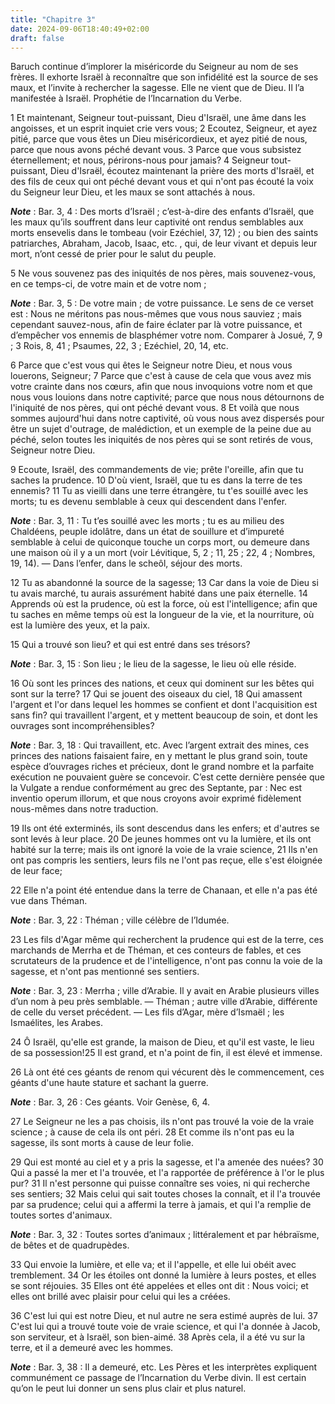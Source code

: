 ```yaml
---
title: "Chapitre 3"
date: 2024-09-06T18:40:49+02:00
draft: false
---
```



Baruch continue d’implorer la miséricorde du Seigneur au nom de ses frères.
Il exhorte Israël à reconnaître que son infidélité est la source de ses maux, et l’invite à rechercher la sagesse.
Elle ne vient que de Dieu.
Il l’a manifestée à Israël.
Prophétie de l’Incarnation du Verbe.


1 Et maintenant, Seigneur tout-puissant, Dieu d'Israël, une âme dans les angoisses, et un esprit inquiet crie vers vous; 2 Ecoutez, Seigneur, et ayez pitié, parce que vous êtes un Dieu miséricordieux, et ayez pitié de nous, parce que nous avons péché devant vous. 3 Parce que vous subsistez éternellement; et nous, périrons-nous pour jamais? 4 Seigneur tout-puissant, Dieu d'Israël, écoutez maintenant la prière des morts d'Israël, et des fils de ceux qui ont péché devant vous et qui n'ont pas écouté la voix du Seigneur leur Dieu, et les maux se sont attachés à nous.

***Note*** :  Bar. 3, 4 : Des morts d’Israël ; c’est-à-dire des enfants d’Israël, que les maux qu’ils souffrent dans leur captivité ont rendus semblables aux morts ensevelis dans le tombeau (voir Ezéchiel, 37, 12) ; ou bien des saints patriarches, Abraham, Jacob, Isaac, etc. , qui, de leur vivant et depuis leur mort, n’ont cessé de prier pour le salut du peuple.

5 Ne vous souvenez pas des iniquités de nos pères, mais souvenez-vous, en ce temps-ci, de votre main et de votre nom ;

***Note*** :  Bar. 3, 5 : De votre main ; de votre puissance. Le sens de ce verset est : Nous ne méritons pas nous-mêmes que vous nous sauviez ; mais cependant sauvez-nous, afin de faire éclater par là votre puissance, et d’empêcher vos ennemis de blasphémer votre nom. Comparer à Josué, 7, 9 ; 3 Rois, 8, 41 ; Psaumes, 22, 3 ; Ezéchiel, 20, 14, etc.

6 Parce que c'est vous qui êtes le Seigneur notre Dieu, et nous vous louerons, Seigneur; 7 Parce que c'est à cause de cela que vous avez mis votre crainte dans nos cœurs, afin que nous invoquions votre nom et que nous vous louions dans notre captivité; parce que nous nous détournons de l'iniquité de nos pères, qui ont péché devant vous. 8 Et voilà que nous sommes aujourd'hui dans notre captivité, où vous nous avez dispersés pour être un sujet d'outrage, de malédiction, et un exemple de la peine due au péché, selon toutes les iniquités de nos pères qui se sont retirés de vous, Seigneur notre Dieu.


9 Ecoute, Israël, des commandements de vie; prête l'oreille, afin que tu saches la prudence. 10 D'où vient, Israël, que tu es dans la terre de tes ennemis? 11 Tu as vieilli dans une terre étrangère, tu t'es souillé avec les morts; tu es devenu semblable à ceux qui descendent dans l'enfer.

***Note*** :  Bar. 3, 11 : Tu t’es souillé avec les morts ; tu es au milieu des Chaldéens, peuple idolâtre, dans un état de souillure et d’impureté semblable à celui de quiconque touche un corps mort, ou demeure dans une maison où il y a un mort (voir Lévitique, 5, 2 ; 11, 25 ; 22, 4 ; Nombres, 19, 14). ― Dans l’enfer, dans le scheôl, séjour des morts.

12 Tu as abandonné la source de la sagesse; 13 Car dans la voie de Dieu si tu avais marché, tu aurais assurément habité dans une paix éternelle. 14 Apprends où est la prudence, où est la force, où est l'intelligence; afin que tu saches en même temps où est la longueur de la vie, et la nourriture, où est la lumière des yeux, et la paix.


15 Qui a trouvé son lieu? et qui est entré dans ses trésors?

***Note*** :  Bar. 3, 15 : Son lieu ; le lieu de la sagesse, le lieu où elle réside.

16 Où sont les princes des nations, et ceux qui dominent sur les bêtes qui sont sur la terre? 17 Qui se jouent des oiseaux du ciel, 18 Qui amassent l'argent et l'or dans lequel les hommes se confient et dont l'acquisition est sans fin? qui travaillent l'argent, et y mettent beaucoup de soin, et dont les ouvrages sont incompréhensibles?

***Note*** :  Bar. 3, 18 : Qui travaillent, etc. Avec l’argent extrait des mines, ces princes des nations faisaient faire, en y mettant le plus grand soin, toute espèce d’ouvrages riches et précieux, dont le grand nombre et la parfaite exécution ne pouvaient guère se concevoir. C’est cette dernière pensée que la Vulgate a rendue conformément au grec des Septante, par : Nec est inventio operum illorum, et que nous croyons avoir exprimé fidèlement nous-mêmes dans notre traduction.


19 Ils ont été exterminés, ils sont descendus dans les enfers; et d'autres se sont levés à leur place. 20 De jeunes hommes ont vu la lumière, et ils ont habité sur la terre; mais ils ont ignoré la voie de la vraie science, 21 Ils n'en ont pas compris les sentiers, leurs fils ne l'ont pas reçue, elle s'est éloignée de leur face;


22 Elle n'a point été entendue dans la terre de Chanaan, et elle n'a pas été vue dans Théman.

***Note*** :  Bar. 3, 22 : Théman ; ville célèbre de l’Idumée.

23 Les fils d'Agar même qui recherchent la prudence qui est de la terre, ces marchands de Merrha et de Théman, et ces conteurs de fables, et ces scrutateurs de la prudence et de l'intelligence, n'ont pas connu la voie de la sagesse, et n'ont pas mentionné ses sentiers.

***Note*** :  Bar. 3, 23 : Merrha ; ville d’Arabie. Il y avait en Arabie plusieurs villes d’un nom à peu près semblable. ― Théman ; autre ville d’Arabie, différente de celle du verset précédent. ― Les fils d’Agar, mère d’Ismaël ; les Ismaélites, les Arabes.


24 Ô Israël, qu'elle est grande, la maison de Dieu, et qu'il est vaste, le lieu de sa possession!25 Il est grand, et n'a point de fin, il est élevé et immense.


26 Là ont été ces géants de renom qui vécurent dès le commencement, ces géants d'une haute stature et sachant la guerre.

***Note*** :  Bar. 3, 26 : Ces géants. Voir Genèse, 6, 4.

27 Le Seigneur ne les a pas choisis, ils n'ont pas trouvé la voie de la vraie science ; à cause de cela ils ont péri. 28 Et comme ils n'ont pas eu la sagesse, ils sont morts à cause de leur folie.


29 Qui est monté au ciel et y a pris la sagesse, et l'a amenée des nuées? 30 Qui a passé la mer et l'a trouvée, et l'a rapportée de préférence à l'or le plus pur? 31 Il n'est personne qui puisse connaître ses voies, ni qui recherche ses sentiers; 32 Mais celui qui sait toutes choses la connaît, et il l'a trouvée par sa prudence; celui qui a affermi la terre à jamais, et qui l'a remplie de toutes sortes d'animaux.

***Note*** :  Bar. 3, 32 : Toutes sortes d’animaux ; littéralement et par hébraïsme, de bêtes et de quadrupèdes.

33 Qui envoie la lumière, et elle va; et il l'appelle, et elle lui obéit avec tremblement. 34 Or les étoiles ont donné la lumière à leurs postes, et elles se sont réjouies. 35 Elles ont été appelées et elles ont dit : Nous voici; et elles ont brillé avec plaisir pour celui qui les a créées.


36 C'est lui qui est notre Dieu, et nul autre ne sera estimé auprès de lui. 37 C'est lui qui a trouvé toute voie de vraie science, et qui l'a donnée à Jacob, son serviteur, et à Israël, son bien-aimé. 38 Après cela, il a été vu sur la terre, et il a demeuré avec les hommes.

***Note*** :  Bar. 3, 38 : Il a demeuré, etc. Les Pères et les interprètes expliquent communément ce passage de l’Incarnation du Verbe divin. Il est certain qu’on le peut lui donner un sens plus clair et plus naturel.

